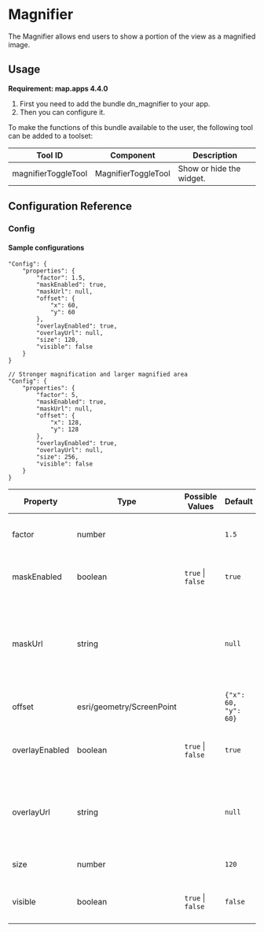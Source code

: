 # Magnifier
The Magnifier allows end users to show a portion of the view as a magnified image.

## Usage
**Requirement: map.apps 4.4.0**

1. First you need to add the bundle dn_magnifier to your app.
2. Then you can configure it.

To make the functions of this bundle available to the user, the following tool can be added to a toolset:

| Tool ID             | Component           | Description              |
|---------------------|---------------------|--------------------------|
| magnifierToggleTool | MagnifierToggleTool | Show or hide the widget. |

## Configuration Reference

### Config

#### Sample configurations
```
"Config": {
    "properties": {
        "factor": 1.5,
        "maskEnabled": true,
        "maskUrl": null,
        "offset": {
            "x": 60,
            "y": 60
        },
        "overlayEnabled": true,
        "overlayUrl": null,
        "size": 120,
        "visible": false
    }
}
```
```
// Stronger magnification and larger magnified area
"Config": {
    "properties": {
        "factor": 5,
        "maskEnabled": true,
        "maskUrl": null,
        "offset": {
            "x": 128,
            "y": 128
        },
        "overlayEnabled": true,
        "overlayUrl": null,
        "size": 256,
        "visible": false
    }
}
```

| Property       | Type                      | Possible Values               | Default                  | Description                                                                                                                                             |
|----------------|---------------------------|-------------------------------|--------------------------|---------------------------------------------------------------------------------------------------------------------------------------------------------|
| factor         | number                    |                               | ```1.5```                | Controls the amount of magnification to display.                                                                                              |
| maskEnabled    | boolean                   | ```true``` &#124; ```false``` | ```true```               | Indicates whether the mask image is enabled.                                                                                     |
| maskUrl        | string                    |                               | ```null```               | The mask url points to an image that determines the visible area of the magnified image (alpha channel).                                                                                                                    |
| offset         | esri/geometry/ScreenPoint |                               | ```{"x": 60, "y": 60}``` | The offset of the magnifier in pixels.                    |
| overlayEnabled | boolean                   | ```true``` &#124; ```false``` | ```true```               | Indicates whether the overlay image is enabled.  |
| overlayUrl     | string                    |                               | ```null```               | The overlay url points to an image that is displayed on top of the magnified image.                                                                                              |
| size           | number                    |                               | ```120```                | The size of the magnifier in pixels.                                                                                                                    |
| visible        | boolean                   | ```true``` &#124; ```false``` | ```false```              | Indicates whether the magnifier is visible. |
